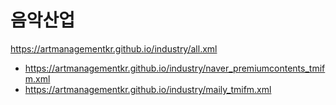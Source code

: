 # 음악산업
https://artmanagementkr.github.io/industry/all.xml
- https://artmanagementkr.github.io/industry/naver_premiumcontents_tmifm.xml
- https://artmanagementkr.github.io/industry/maily_tmifm.xml
